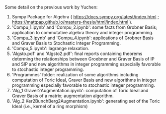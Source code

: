 



Some detail on the previous work by Yuchen:

1. Sympy Package for Algebra ( https://docs.sympy.org/latest/index.html ; https://mattpap.github.io/masters-thesis/html/index.html ).
2. 'Compu_1.ipynb' and 'Compu_2.ipynb': some facts from Grobner Basis; application to commutative algebra theory and integer programming.
3. 'Compu_3.ipynb' and 'Compu_4.ipynb': applications of Grobner Basis and Graver Basis to Stochastic Integer Programming.
4. 'Compu_5.ipynb': lagrange relaxation.
5. 'Algsto.pdf' and 'Algsto2.pdf': final reports containing theorems determing the relationships between Groebner and Graver Basis of IP and SIP and new algorithms in integer programming especially favorable to stochastic integer programming.
6. 'Programmes' folder: realization of some algorithms including computation of Toric Ideal, Graver Basis and new algorithms in integer programming especially favorable to stochastic integer programming.
7. 'Alg_1 Graver2Augmentation.ipynb': computation of Toric Ideal and Graver Basis of a matrix; augmentation algorithm.
8. 'Alg_2 Ker2BunchBerg2Augmentation.ipynb': generating set of the Toric Ideal (i.e., kernel of a ring morphism)
